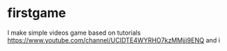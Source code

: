# firstgame
I make simple videos game based on tutorials https://www.youtube.com/channel/UCIDTE4WYRHO7kzMMjji9ENQ and i 
